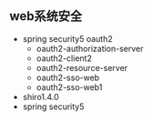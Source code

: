 ## web系统安全
- spring security5 oauth2
    - oauth2-authorization-server
    - oauth2-client2
    - oauth2-resource-server
    - oauth2-sso-web
    - oauth2-sso-web1
- shiro1.4.0
- spring security5
